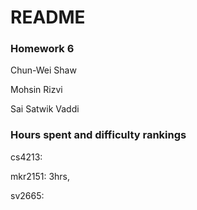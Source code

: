 # README

### Homework 6

Chun-Wei Shaw

Mohsin Rizvi

Sai Satwik Vaddi

### Hours spent and difficulty rankings

cs4213:

mkr2151: 3hrs,

sv2665:
